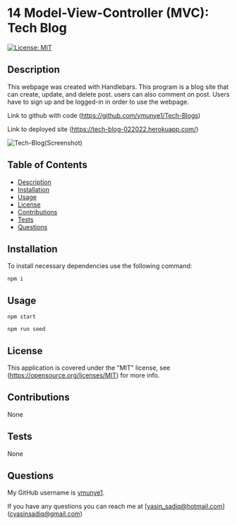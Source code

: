 # 14 Model-View-Controller (MVC): Tech Blog

 
  [![License: MIT](https://img.shields.io/badge/License-MIT-yellow)](https://opensource.org/licenses/MIT)
  

  ## Description

  This webpage was created with Handlebars. This program is a blog site that can create, update, and delete post. users can also comment on post. Users have to sign up and be logged-in in order to use the webpage.

 Link to github with code (https://github.com/ymunye1/Tech-Blogs)

 Link to deployed site (https://tech-blog-022022.herokuapp.com/) 

  ![Tech-Blog(Screenshot)](https://user-images.githubusercontent.com/90288817/160259294-8dd2b0ea-d271-4dbc-8df9-9c7547ac495c.png)

  ## Table of Contents

  * [Description](#description)
  * [Installation](#installation)
  * [Usage](#usage)
  * [License](#license)
  * [Contributions](#contributions)
  * [Tests](#tests)
  * [Questions](#questions)
 
  ## Installation

  To install necessary dependencies use the following command:
```
npm i
```
## Usage 
```
npm start
```

```
npm run seed
```
  ## License

  This application is covered under the "MIT" license, see (https://opensource.org/licenses/MIT) for more info.
  

  ## Contributions

  None


  ## Tests

  None
 

  ## Questions  
  
  My GitHub username is [ymunye1](https://github.com/ymunye1).

  If you have any questions you can reach me at [yasin_sadiq@hotmail.com] (cyasinsadiq@gmail.com)
  